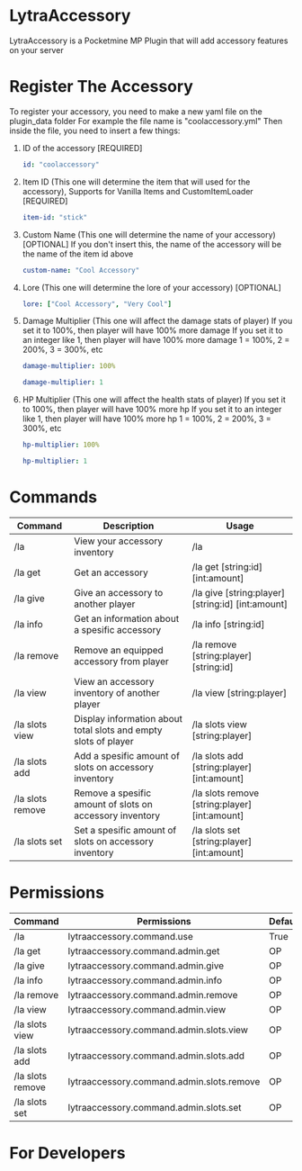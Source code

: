 # LytraAccessory
LytraAccessory is a Pocketmine MP Plugin that will add accessory features on your server

# Register The Accessory
To register your accessory, you need to make a new yaml file on the plugin_data folder
For example the file name is "coolaccessory.yml"
Then inside the file, you need to insert a few things:
1. ID of the accessory [REQUIRED]
   ```yaml
   id: "coolaccessory"
   ```
2. Item ID (This one will determine the item that will used for the accessory), Supports for Vanilla Items and CustomItemLoader [REQUIRED]
   ```yaml
   item-id: "stick"
   ```
3. Custom Name (This one will determine the name of your accessory) [OPTIONAL]
   If you don't insert this, the name of the accessory will be the name of the item id above
   ```yaml
   custom-name: "Cool Accessory"
   ```
4. Lore (This one will determine the lore of your accessory) [OPTIONAL]
   ```yaml
   lore: ["Cool Accessory", "Very Cool"]
   ```
5. Damage Multiplier (This one will affect the damage stats of player)
   If you set it to 100%, then player will have 100% more damage
   If you set it to an integer like 1, then player will have 100% more damage
   1 = 100%, 2 = 200%, 3 = 300%, etc
   ```yaml
   damage-multiplier: 100%
   ```
   ```yaml
   damage-multiplier: 1
   ```
6. HP Multiplier (This one will affect the health stats of player)
   If you set it to 100%, then player will have 100% more hp
   If you set it to an integer like 1, then player will have 100% more hp
   1 = 100%, 2 = 200%, 3 = 300%, etc
   ```yaml
   hp-multiplier: 100%
   ```
   ```yaml
   hp-multiplier: 1
   ```

# Commands
| Command            | Description                                                          | Usage                                                |
| ------------------ | -------------------------------------------------------------------- | ---------------------------------------------------- |
| /la                | View your accessory inventory                                        | /la                                                  |
| /la get            | Get an accessory                                                     | /la get [string:id] [int:amount]                     |
| /la give           | Give an accessory to another player                                  | /la give [string:player] [string:id] [int:amount]    |
| /la info           | Get an information about a spesific accessory                        | /la info [string:id]                                 |
| /la remove         | Remove an equipped accessory from player                             | /la remove [string:player] [string:id]               |
| /la view           | View an accessory inventory of another player                        | /la view [string:player]                             |
| /la slots view     | Display information about total slots and empty slots of player      | /la slots view [string:player]                       |
| /la slots add      | Add a spesific amount of slots on accessory inventory                | /la slots add [string:player] [int:amount]           |
| /la slots remove   | Remove a spesific amount of slots on accessory inventory             | /la slots remove [string:player] [int:amount]        |
| /la slots set      | Set a spesific amount of slots on accessory inventory                | /la slots set [string:player] [int:amount]           |

# Permissions
| Command            | Permissions                                  | Default |
| ------------------ | -------------------------------------------- | ------- |
| /la                | lytraaccessory.command.use                   | True    |
| /la get            | lytraaccessory.command.admin.get             | OP      |
| /la give           | lytraaccessory.command.admin.give            | OP      |
| /la info           | lytraaccessory.command.admin.info            | OP      |
| /la remove         | lytraaccessory.command.admin.remove          | OP      |
| /la view           | lytraaccessory.command.admin.view            | OP      |
| /la slots view     | lytraaccessory.command.admin.slots.view      | OP      |
| /la slots add      | lytraaccessory.command.admin.slots.add       | OP      |
| /la slots remove   | lytraaccessory.command.admin.slots.remove    | OP      |
| /la slots set      | lytraaccessory.command.admin.slots.set       | OP      |

# For Developers

